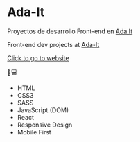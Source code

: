 # Ada-It 

Proyectos de desarrollo Front-end en [Ada It](https://adaitw.org/)  

Front-end dev projects at [Ada-It](https://adaitw.org/)

[Click to go to website](https://irismazzuca.github.io/Ada-It/)

  👩💻
- HTML
- CSS3
- SASS
- JavaScript (DOM)
- React
- Responsive Design
- Mobile First
